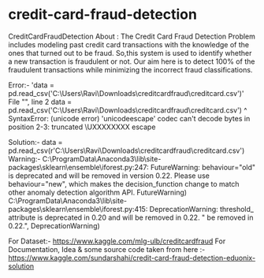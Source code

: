 # credit-card-fraud-detection


CreditCardFraudDetection
About :
The Credit Card Fraud Detection Problem includes modeling past credit card transactions with the knowledge of the ones that turned out to be fraud. So,this system is used to identify whether a new transaction is fraudulent or not. Our aim here is to detect 100% of the fraudulent transactions while minimizing the incorrect fraud classifications.

Error:- 'data = pd.read_csv('C:\Users\Ravi\Downloads\creditcardfraud\creditcard.csv')'
File "", line 2 data = pd.read_csv('C:\Users\Ravi\Downloads\creditcardfraud\creditcard.csv') ^ SyntaxError: (unicode error) 'unicodeescape' codec can't decode bytes in position 2-3: truncated \UXXXXXXXX escape

Solution:- data = pd.read_csv(r'C:\Users\Ravi\Downloads\creditcardfraud\creditcard.csv')
Warning:- C:\ProgramData\Anaconda3\lib\site-packages\sklearn\ensemble\iforest.py:247: FutureWarning: behaviour="old" is deprecated and will be removed in version 0.22. Please use behaviour="new", which makes the decision_function change to match other anomaly detection algorithm API. FutureWarning) C:\ProgramData\Anaconda3\lib\site-packages\sklearn\ensemble\iforest.py:415: DeprecationWarning: threshold_ attribute is deprecated in 0.20 and will be removed in 0.22. " be removed in 0.22.", DeprecationWarning)

For Dataset:-
https://www.kaggle.com/mlg-ulb/creditcardfraud
For Documentation, Idea & some source code taken from here :-
https://www.kaggle.com/sundarshahi/credit-card-fraud-detection-eduonix-solution



